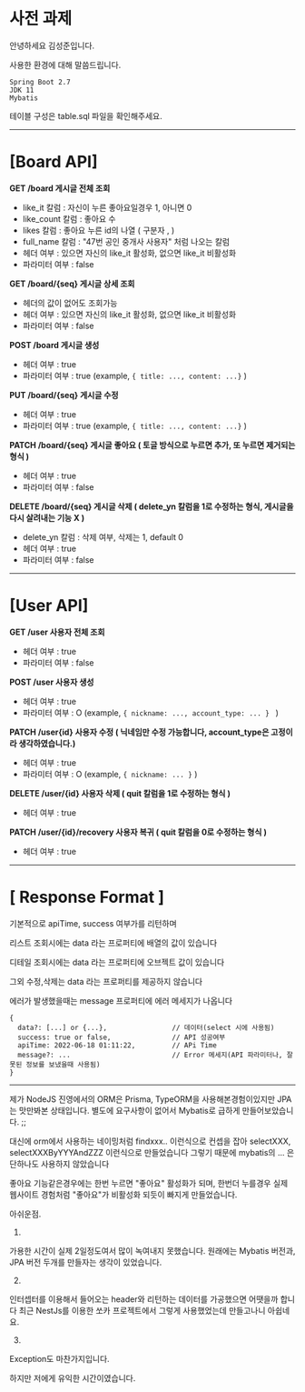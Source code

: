# 사전 과제

안녕하세요 김성준입니다.

사용한 환경에 대해 말씀드립니다.


    Spring Boot 2.7
    JDK 11
    Mybatis

 테이블 구성은 table.sql 파일을 확인해주세요.


------------------------------------------------------------------------------------------------------
# [Board API]

**GET /board                  게시글 전체 조회**
  - like_it 칼럼    : 자신이 누른 좋아요일경우 1, 아니면 0
  - like_count 칼럼 : 좋아요 수
  - likes 칼럼      : 좋아요 누른 id의 나열 ( 구분자 , )
  - full_name 칼럼  : "47번 공인 중개사 사용자" 처럼 나오는 칼럼
  - 헤더 여부 : 있으면 자신의 like_it 활성화, 
               없으면 like_it 비활성화
  - 파라미터 여부 : false
  
**GET /board/{seq}            게시글 상세 조회**
  - 헤더의 값이 없어도 조회가능
  - 헤더 여부 : 있으면 자신의 like_it 활성화, 
               없으면 like_it 비활성화
  - 파라미터 여부 : false 

**POST /board                 게시글 생성**
  - 헤더 여부 : true
  - 파라미터 여부 : true (example, ``` { title: ..., content: ...} ``` )

**PUT /board/{seq}            게시글 수정**
  - 헤더 여부 : true
  - 파라미터 여부 : true (example, ``` { title: ..., content: ...} ``` )

**PATCH /board/{seq}          게시글 좋아요 ( 토글 방식으로 누르면 추가, 또 누르면 제거되는 형식 )**
  - 헤더 여부 : true
  - 파라미터 여부 : false

**DELETE /board/{seq}         게시글 삭제 ( delete_yn 칼럼을 1로 수정하는 형식, 게시글을 다시 살려내는 기능 X )**
 - delete_yn 칼럼 : 삭제 여부, 삭제는 1, default 0
 - 헤더 여부 : true
 - 파라미터 여부 : false

------------------------------------------------------------------------------------------------------
# [User API]

**GET /user                   사용자 전체 조회**
 - 헤더 여부 : true
 - 파라미터 여부 : false

**POST /user                  사용자 생성**
 - 헤더 여부 : true
 - 파라미터 여부 : O (example, ```{ nickname: ..., account_type: ... } ``` )

**PATCH /user{id}             사용자 수정 ( 닉네임만 수정 가능합니다, account_type은 고정이라 생각하였습니다.)**
 - 헤더 여부 : true
 - 파라미터 여부 : O (example, ``` { nickname: ... } ``` )

**DELETE /user/{id}           사용자 삭제 ( quit 칼럼을 1로 수정하는 형식 )**
 - 헤더 여부 : true

**PATCH /user/{id}/recovery   사용자 복귀 ( quit 칼럼을 0로 수정하는 형식 )**
 - 헤더 여부 : true



------------------------------------------------------------------------------------------------------
# [ Response Format ]
기본적으로 apiTime, success 여부가를 리턴하며

리스트 조회시에는 data 라는 프로퍼티에 배열의 값이 있습니다

디테일 조회시에는 data 라는 프로퍼티에 오브젝트 값이 있습니다 

그외 수정,삭제는 data 라는 프로퍼티를 제공하지 않습니다

에러가 발생했을때는 message 프로퍼티에 에러 메세지가 나옵니다

    { 
      data?: [...] or {...},                // 데이터(select 시에 사용됨)
      success: true or false,               // API 성공여부
      apiTime: 2022-06-18 01:11:22,         // APi Time
      message?: ...                         // Error 메세지(API 파라미터나, 잘못된 정보를 보냈을때 사용됨)
    }



------------------------------------------------------------------------------------------------------

제가 NodeJS 진영에서의 ORM은 Prisma, TypeORM을 사용해본경험이있지만
JPA는 맛만봐본 상태입니다.
별도에 요구사항이 없어서 Mybatis로 급하게 만들어보았습니다. ;;

대신에 orm에서 사용하는 네이밍처럼 findxxx.. 이런식으로 컨셉을 잡아
selectXXX, selectXXXByYYYAndZZZ 이런식으로 만들었습니다 그렇기 때문에 mybatis의 <if> ... </if> 은 단하나도
사용하지 않았습니다

좋아요 기능같은경우에는 한번 누르면 "좋아요" 활성화가 되며,
한번더 누를경우 실제 웹사이트 경험처럼 "좋아요"가 비활성화 되듯이 빠지게 만들었습니다.



아쉬운점.

1.
가용한 시간이 실제 2일정도여서 많이 녹여내지 못했습니다.
원래에는 Mybatis 버전과, JPA 버전 두개를 만들자는 생각이 있었습니다.

2. 
인터셉터를 이용해서 들어오는 header와 리턴하는 데이터를 가공했으면 어땟을까 합니다
최근 NestJs를 이용한 쏘카 프로젝트에서 그렇게 사용했었는데 만들고나니 아쉽네요.

3.
Exception도 마찬가지입니다.

하지만 저에게 유익한 시간이였습니다.








